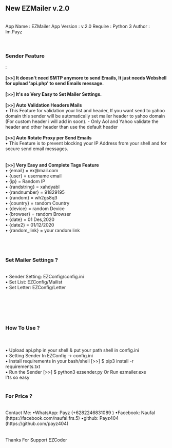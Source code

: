 <h2>New EZMailer v.2.0</h2>
<br>
App Name : EZMailer
App Version : v.2.0
Require : Python 3
Author : Im.Payz
<br>
<br>
<br>
<h3>Sender Feature</h3>:
<br>
<br>
<b>[>>] It doesn't need SMTP anymore to send Emails, It just needs Webshell for upload 'api.php' to send Emails message.</b>
<br>
<br>
<b>[>>] It's so Very Easy to Set Mailer Settings.</b>
<br>
<br>
<b>[>>] Auto Validation Headers Mails</b><br>
• This Feature for validation your list and header, If you want send to yahoo domain this sender will be automatically set mailer header to yahoo domain (For custom header i will add in soon).
- Only Aol and Yahoo validate the header and other header than use the default header
<br>
<br>
<b>[>>] Auto Rotate Proxy per Send Emails</b><br>
• This Feature is to prevent blocking your IP Address from your shell and for secure send email messages.
<br>
<br>
<br>
<b>[>>] Very Easy and Complete Tags Feature
</b>
<br>
• {email} = ex@mail.com
<br>
• {user} = username email
<br>
• {ip} = Random IP
<br>
• {randstring} = xahdyabl
<br>
• {randnumber} = 91829195
<br>
• {random} = wh2gs8q3
<br>
• {country} = random Country
<br>
• {device} = random Device
<br>
• {browser} = random Browser
<br>
• {date} = 01 Des,2020
<br>
• {date2} = 01/12/2020
<br>
• {random_link} = your random link 
<br>
<br>
<br>
<br>
<h3>Set Mailer Settings ?</h3>
<br>
• Sender Setting: EZConfig/config.ini
<br>
• Set List: EZConfig/Mailist
<br>
• Set Letter: EZConfig/Letter
<br>
<br>
<br>
<br>
<br>
<br>
<h3>How To Use ?</h3>
<br>
<br>
• Upload api.php in your shell & put your path shell in config.ini
<br>
• Setting Sender In EZConfig -> config.ini
<br>
• Install requirements in your bash/shell
[>>] $ pip3 install -r requirements.txt
<br>
• Run the Sender
[>>] $ python3 ezsender.py
Or
Run ezmailer.exe
<br>
I'ts so easy
<br>
<br>
<h3>For Price ?</h3>
<br>
Contact Me:
•WhatsApp: Payz (+6282246831089 )
•Facebook: Naufal (https://facebook.com/naufal.frs.5)
•github: Payz404 (https://github.com/payz404)
<br>
<br>
<br>
Thanks For Support EZCoder

